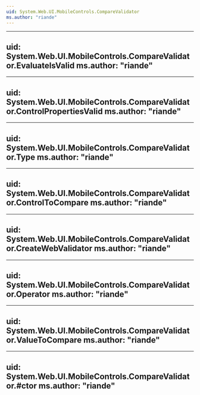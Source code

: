 ```yaml
---
uid: System.Web.UI.MobileControls.CompareValidator
ms.author: "riande"
---
```


---
uid: System.Web.UI.MobileControls.CompareValidator.EvaluateIsValid
ms.author: "riande"
---

---
uid: System.Web.UI.MobileControls.CompareValidator.ControlPropertiesValid
ms.author: "riande"
---

---
uid: System.Web.UI.MobileControls.CompareValidator.Type
ms.author: "riande"
---

---
uid: System.Web.UI.MobileControls.CompareValidator.ControlToCompare
ms.author: "riande"
---

---
uid: System.Web.UI.MobileControls.CompareValidator.CreateWebValidator
ms.author: "riande"
---

---
uid: System.Web.UI.MobileControls.CompareValidator.Operator
ms.author: "riande"
---

---
uid: System.Web.UI.MobileControls.CompareValidator.ValueToCompare
ms.author: "riande"
---

---
uid: System.Web.UI.MobileControls.CompareValidator.#ctor
ms.author: "riande"
---
